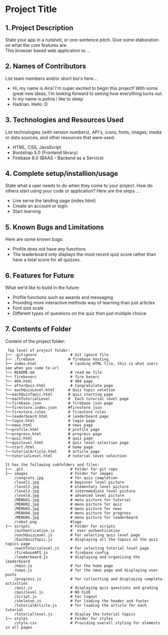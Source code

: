 # Project Title

## 1. Project Description
State your app in a nutshell, or one-sentence pitch. Give some elaboration on what the core features are.  
This browser based web application to ... 

## 2. Names of Contributors
List team members and/or short bio's here... 

* Hi, my name is Aira! I'm super excited to begin this project! With some great new ideas, I'm looking forward to seeing how everything turns out.
* hi my name is polina i like to sleep
* Hadrian. Hello :D
	
## 3. Technologies and Resources Used
List technologies (with version numbers), API's, icons, fonts, images, media or data sources, and other resources that were used.
* HTML, CSS, JavaScript
* Bootstrap 5.0 (Frontend library)
* Firebase 8.0 (BAAS - Backend as a Service)

## 4. Complete setup/installion/usage
State what a user needs to do when they come to your project.  How do others start using your code or application?
Here are the steps ...
* Live serve the landing page (index.html)
* Create an account or login
* Start learning

## 5. Known Bugs and Limitations
Here are some known bugs:
* Profile  does not have any functions
* The leaderboard only displays the most recent quiz score rather than have a total score for all quizzes. 

## 6. Features for Future
What we'd like to build in the future:
* Profile functions such as awards and messaging
* Providing more interactive methods way of learning than just articles
* Font size scale 
* Different types of questions on the quiz than just multiple choice
	
## 7. Contents of Folder
Content of the project folder:

```
 Top level of project folder: 
├── .gitignore               # Git ignore file
├── .firebase               # firebase hosting
├── index.html               # landing HTML file, this is what users see when you come to url
└── README.md                # read me file
└── firebaserc               # fire baserc
└── 404.html                 # 404 page
└── afterQuiz.html           # Congratulate page
└── eachQuizLevel.html      # Quiz topic seletion
└──eachQuizTopic.html       # quiz starting page
└──eachTutorialLevel        #  Each tutorial level page 
└──firebase.json            # firebase json page
└──firestore.index.json     #firestore json
└──firestore.rules          # firestore rules
└──leaderboard.html         # leaderboard page
└──login.html               # login page
└──news.html                # news page             
└──profile.html             # profile page
└──progress.html            # progress page
└──quiz.html                # quiz page
└──quizlevel.html           # quiz level selection page
└──start.html               # home page        
└──tutorialArticle.html     # article page
└──tutorialLevel.html       # tutorial level selection

It has the following subfolders and files:
├── .git                     # Folder for git repo
├── images                   # Folder for images
    /congrats.jpg            # for quiz completion
    /level1.jpg              # beginner level picture 
    /level2.jpg              # elementary level picture
    /level3.jpg              # intermmediate level picture
    /level4.jpg              # advanced level picture
    /MENU01.jpg              # menu picture for tutorial
    /MENU02.jpg              # menu picture for quiz
    /MENU03.jpg              # menu picture for news
    /MENU04.jpg              # menu picture for progress
    /MENU05.jpg              # menu picture for leaderboard
    /robot.png               #logo
├── scripts                  # Folder for scripts
    /authentication.js       #  User authentication
    /eachQuizLevel.js        # For selecting quiz level page
    /EachQuizTopic.js        # displaying all the topics on the quiz topics page
    /eachTutorialevel.js     # For selecting tutorial level page
    /firebaseAPI.js          # firebase config
    /leaderboard.js          # displaying and organizing the leaderboard
    /main.js                 # for the home page
    /news.js                 # for the news page and displaying user posts
    /progress.js             # for collectting and displaying complete activities
    /quiz.js                 # displaying quiz questions and grading 
    /quizlevel.js            # NO CLUE
    /script.js               # For logout
    /skeleton.js             # For loading the header and footer
    /tutorialArticle.js      # for loading the article for each tutorial 
    /tutoriallevel.js        # display the tutorial topics
├── styles                   # Folder for styles
    /style.css               # Providing overall styling for elements in all pages



```


